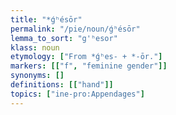 ```yaml
---
title: "*ǵʰésōr"
permalink: "/pie/noun/ǵʰésōr"
lemma_to_sort: "g'ʰesor"
klass: noun
etymology: ["From *ǵʰes- +‎ *-ōr."]
markers: [["f", "feminine gender"]]
synonyms: []
definitions: [["hand"]]
topics: ["ine-pro:Appendages"]
---
```

